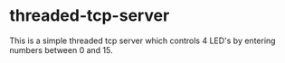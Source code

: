 # threaded-tcp-server

This is a simple threaded tcp server which controls 4 
LED's by entering numbers between 0 and 15.
